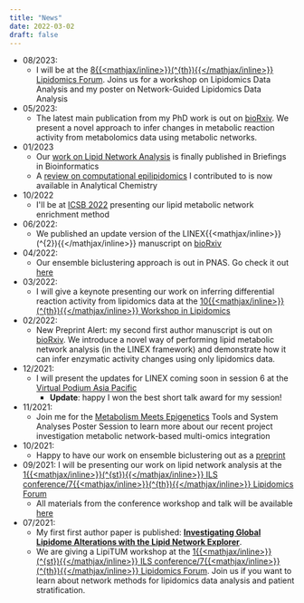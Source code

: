 ```yaml
---
title: "News"
date: 2022-03-02
draft: false
---
```


* 08/2023:
	* I will be at the [8{{<mathjax/inline>}}\(^{th}\){{</mathjax/inline>}} Lipidomics Forum](https://ilsconf.org). Joins us for a workshop on Lipidomics Data Analysis and my poster on Network-Guided Lipidomics Data Analysis
* 05/2023:
	* The latest main publication from my PhD work is out on [bioRxiv](https://www.biorxiv.org/content/10.1101/2023.05.15.540613v1.abstract). We present a novel approach to infer changes in metabolic reaction activity from metabolomics data using metabolic networks.
* 01/2023
	* Our [work on Lipid Network Analysis](https://academic.oup.com/bib/article/24/1/bbac572/6966533) is finally published in Briefings in Bioinformatics
	* A [review on computational epilipidomics](https://pubs.acs.org/doi/full/10.1021/acs.analchem.2c04406) I contributed to is now available in Analytical Chemistry
* 10/2022
 	* I'll be at [ICSB 2022](https://www.icsb2022.berlin/) presenting our lipid metabolic network enrichment method
* 06/2022:
	* We published an update version of the LINEX{{<mathjax/inline>}}\(^{2}\){{</mathjax/inline>}} manuscript on [bioRxiv](https://www.biorxiv.org/content/10.1101/2022.02.04.479101v2.abstract)
* 04/2022:
	* Our ensemble biclustering approach is out in PNAS. Go check it out [here](https://www.pnas.org/doi/10.1073/pnas.2118210119)
* 03/2022:
	* I will give a keynote presenting our work on inferring differential reaction activity from lipidomics data at the [10{{<mathjax/inline>}}\(^{th}\){{</mathjax/inline>}} Workshop in Lipidomics](http://www.cesam.ua.pt/files/FOODLIPIDOMICS2.pdf)
* 02/2022:
	* New Preprint Alert: my second first author manuscript is out on [bioRxiv](https://doi.org/10.1101/2022.02.04.479101). We introduce a novel way of performing lipid metabolic network analysis (in the LINEX framework) and demonstrate how it can infer enzymatic activity changes using only lipidomics data.
* 12/2021:
	* I will present the updates for LINEX coming soon in session 6 at the  [Virtual Podium Asia Pacific](https://virtualpodiumasiap.wixsite.com/vpap2021)
		* __Update__: happy I won the best short talk award for my session!
* 11/2021:
	* Join me for the [Metabolism Meets Epigenetics](https://www.embl.org/about/info/course-and-conference-office/events/ees21-12/) Tools and System Analyses Poster Session to learn more about our recent project investigation metabolic network-based multi-omics integration
* 10/2021:
	* Happy to have our work on ensemble biclustering out as a [preprint](https://www.biorxiv.org/content/10.1101/2021.09.30.462567v1)
* 09/2021: I will be presenting our work on lipid network analysis at the [1{{<mathjax/inline>}}\(^{st}\){{</mathjax/inline>}} ILS conference/7{{<mathjax/inline>}}\(^{th}\){{</mathjax/inline>}} Lipidomics Forum](https://ils2021.org/workshops)
	* All materials from the conference workshop and talk will be available [here](https://exbio.wzw.tum.de/ils2021)
* 07/2021:
	* My first first author paper is published: __[Investigating Global Lipidome Alterations with the Lipid Network Explorer](https://www.mdpi.com/2218-1989/11/8/488)__.
	* We are giving a LipiTUM workshop at the [1{{<mathjax/inline>}}\(^{st}\){{</mathjax/inline>}} ILS conference/7{{<mathjax/inline>}}\(^{th}\){{</mathjax/inline>}} Lipidomics Forum](https://ils2021.org/workshops). Join us if you want to learn about network methods for lipidomics data analysis and patient stratification.

